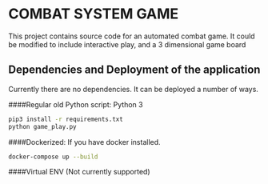# COMBAT SYSTEM GAME

This project contains source code for an automated combat game.  It could be modified to include interactive play, and a 3 dimensional game board

## Dependencies and Deployment of the application

Currently there are no dependencies.  It can be deployed a number of ways.  

####Regular old Python script:  Python 3
```bash
pip3 install -r requirements.txt
python game_play.py
```

####Dockerized:   If you have docker installed.

```bash
docker-compose up --build
```

####Virtual ENV  (Not currently supported)
